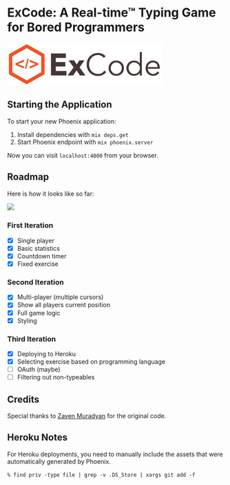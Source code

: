 # ExCode: A Real-time™ Typing Game for Bored Programmers

![ExCodeLogo](https://raw.githubusercontent.com/benjamintanweihao/excode/master/priv/static/images/logo.png)

## Starting the Application

To start your new Phoenix application:

1. Install dependencies with `mix deps.get`
2. Start Phoenix endpoint with `mix phoenix.server`

Now you can visit `localhost:4000` from your browser.

## Roadmap

Here is how it looks like so far:

![](http://i.imgur.com/PujG2il.png)

### First Iteration

- [x] Single player 
- [x] Basic statistics
- [x] Countdown timer
- [x] Fixed exercise

### Second Iteration

- [x] Multi-player (multiple cursors)
- [x] Show all players current position
- [x] Full game logic
- [x] Styling

### Third Iteration

- [x] Deploying to Heroku
- [x] Selecting exercise based on programming language
- [ ] OAuth (maybe)
- [ ] Filtering out non-typeables

## Credits

Special thanks to [Zaven Muradyan](https://github.com/voithos/swiftcode) for the original code.

## Heroku Notes

For Heroku deployments, you need to manually include the assets that were automatically generated by Phoenix.

```
% find priv -type file | grep -v .DS_Store | xargs git add -f
```

